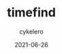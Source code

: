 ---
author: cykelero
date: 2021-06-26
permalink: false
tags:
  - packages
  - meta
target_url: https://www.npmjs.com/package/timefind
title: timefind
---